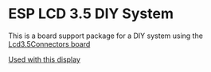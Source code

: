 # ESP LCD 3.5 DIY System

This is a board support package for a DIY system using the [Lcd3.5Connectors board](https://github.com/jacobvc/ESP32-Hardware-Boards/blob/main/Lcd3.5Connectors)

[Used with this display](http://www.lcdwiki.com/3.5inch_SPI_Module_ILI9488_SKU:MSP3520)

